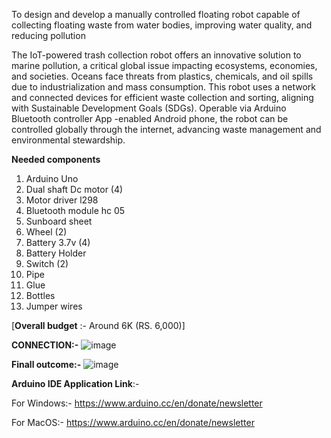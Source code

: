 To design and develop a manually controlled floating robot capable of collecting floating waste from water bodies, improving water quality, and reducing pollution

The IoT-powered trash collection robot offers an innovative solution to marine pollution, a critical global issue impacting ecosystems, economies, and societies. Oceans face threats from plastics, chemicals, and oil spills due to industrialization and mass consumption. This robot uses a network and connected devices for efficient waste collection and sorting, aligning with Sustainable Development Goals (SDGs). Operable via Arduino Bluetooth controller App -enabled Android phone, the robot can be controlled globally through the internet, advancing waste management and environmental stewardship.

**Needed components**
1. Arduino Uno 
2. Dual shaft Dc motor (4)
3. Motor driver l298
4. Bluetooth module hc 05
5. Sunboard sheet
6. Wheel (2)
7. Battery 3.7v (4)
8. Battery Holder 
9. Switch (2)
10. Pipe
11. Glue
12. Bottles
13. Jumper wires

[**Overall budget** :- Around 6K (RS. 6,000)]

**CONNECTION:-** ![image](https://github.com/user-attachments/assets/ccecb4bc-27dc-43d4-8213-e5707fc20264)

**Finall outcome:-**
![image](https://github.com/user-attachments/assets/bb692ae1-2617-4c07-93db-e8e4ba68b305)


**Arduino IDE Application Link**:- 

For Windows:- https://www.arduino.cc/en/donate/newsletter

For MacOS:- https://www.arduino.cc/en/donate/newsletter
